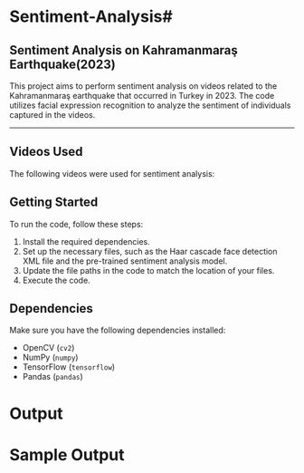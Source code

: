 # Sentiment-Analysis#

## Sentiment Analysis on Kahramanmaraş Earthquake(2023)
This project aims to perform sentiment analysis on videos related to the Kahramanmaraş earthquake that occurred in Turkey in 2023. The code utilizes facial expression recognition to analyze the sentiment of individuals captured in the videos.

******
## Videos Used
The following videos were used for sentiment analysis:


## Getting Started

To run the code, follow these steps:

1. Install the required dependencies.
2. Set up the necessary files, such as the Haar cascade face detection XML file and the pre-trained sentiment analysis model.
3. Update the file paths in the code to match the location of your files.
4. Execute the code.

## Dependencies

Make sure you have the following dependencies installed:

- OpenCV (`cv2`)
- NumPy (`numpy`)
- TensorFlow (`tensorflow`)
- Pandas (`pandas`)

# Output


# Sample Output